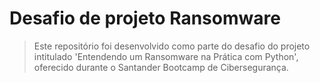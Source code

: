 # Desafio de projeto Ransomware

>Este repositório foi desenvolvido como parte do desafio do projeto intitulado 'Entendendo um Ransomware na Prática com Python', oferecido durante o Santander Bootcamp de Cibersegurança.
